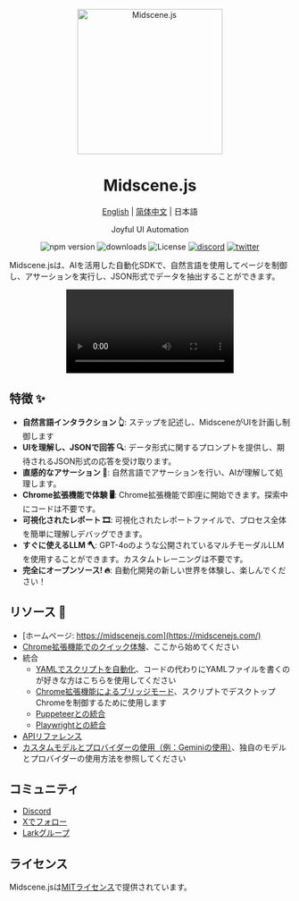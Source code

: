 <p align="center">
  <img alt="Midscene.js"  width="260" src="https://github.com/user-attachments/assets/f60de3c1-dd6f-4213-97a1-85bf7c6e79e4">
</p>

<h1 align="center">Midscene.js</h1>
<div align="center">

[English](./README.md) | [简体中文](./README.zh.md) | 日本語

</div>

<p align="center">
  Joyful UI Automation
</p>

<p align="center">
  <img src="https://img.shields.io/npm/v/@midscene/web?style=flat-square&color=00a8f0" alt="npm version" />
  <img src="https://img.shields.io/npm/dm/@midscene/web.svg?style=flat-square&color=00a8f0" alt="downloads" />
  <img src="https://img.shields.io/badge/License-MIT-blue.svg?style=flat-square&color=00a8f0" alt="License" />
  <a href="https://discord.gg/AFHJBdnn"><img src="https://img.shields.io/discord/1328277792730779648?style=flat-square&color=7289DA&label=Discord&logo=discord&logoColor=white" alt="discord" /></a>
  <a href="https://x.com/midscene_ai"><img src="https://img.shields.io/twitter/follow/midscene_ai?style=flat-square" alt="twitter" /></a>
</p>

Midscene.jsは、AIを活用した自動化SDKで、自然言語を使用してページを制御し、アサーションを実行し、JSON形式でデータを抽出することができます。

<p align="center">
  
<video src="https://github.com/user-attachments/assets/58ebeb48-deb0-4edf-8ca0-af6be5bf1c70" controls />

</p>


## 特徴 ✨

- **自然言語インタラクション 👆**: ステップを記述し、MidsceneがUIを計画し制御します
- **UIを理解し、JSONで回答 🔍**: データ形式に関するプロンプトを提供し、期待されるJSON形式の応答を受け取ります。
- **直感的なアサーション 🤔**: 自然言語でアサーションを行い、AIが理解して処理します。
- **Chrome拡張機能で体験 🖥️**: Chrome拡張機能で即座に開始できます。探索中にコードは不要です。
- **可視化されたレポート 🎞️**: 可視化されたレポートファイルで、プロセス全体を簡単に理解しデバッグできます。
- **すぐに使えるLLM 🪓**: GPT-4oのような公開されているマルチモーダルLLMを使用することができます。カスタムトレーニングは不要です。
- **完全にオープンソース! 🔥**: 自動化開発の新しい世界を体験し、楽しんでください！

## リソース 📄

* [ホームページ: https://midscenejs.com](https://midscenejs.com/)
* [Chrome拡張機能でのクイック体験](https://midscenejs.com/quick-experience.html)、ここから始めてください 
* 統合
  * [YAMLでスクリプトを自動化](https://midscenejs.com/automate-with-scripts-in-yaml.html)、コードの代わりにYAMLファイルを書くのが好きな方はこちらを使用してください
  * [Chrome拡張機能によるブリッジモード](https://midscenejs.com/bridge-mode-by-chrome-extension.html)、スクリプトでデスクトップChromeを制御するために使用します
  * [Puppeteerとの統合](https://midscenejs.com/integrate-with-puppeteer.html)
  * [Playwrightとの統合](https://midscenejs.com/integrate-with-playwright.html)
* [APIリファレンス](https://midscenejs.com/api.html)
* [カスタムモデルとプロバイダーの使用（例：Geminiの使用）](https://midscenejs.com/model-provider.html)、独自のモデルとプロバイダーの使用方法を参照してください

## コミュニティ

* [Discord](https://discord.gg/AFHJBdnn)
* [Xでフォロー](https://x.com/midscene_ai)
* [Larkグループ](https://applink.larkoffice.com/client/chat/chatter/add_by_link?link_token=291q2b25-e913-411a-8c51-191e59aab14d)

## ライセンス

Midscene.jsは[MITライセンス](https://github.com/web-infra-dev/midscene/blob/main/LICENSE)で提供されています。

